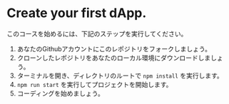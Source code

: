 # Create your first dApp.

このコースを始めるには、下記のステップを実行してください。

1. あなたのGithubアカウントにこのレポジトリをフォークしましょう。
2. クローンしたレポジトリをあなたのローカル環境にダウンロードしましょう。
3. ターミナルを開き、ディレクトリのルートで `npm install` を実行します。
2. `npm run start` を実行してプロジェクトを開始します。
3. コーディングを始めましょう。
